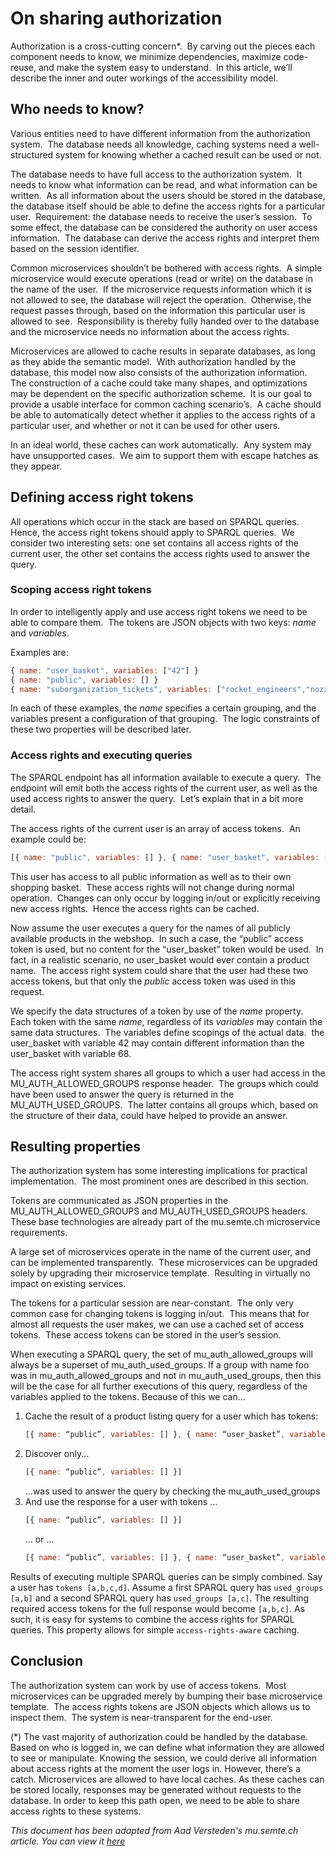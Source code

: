 # On sharing authorization
Authorization is a cross-cutting concern\*.  By carving out the pieces each component needs to know, we minimize dependencies, maximize code-reuse, and make the system easy to understand.  In this article, we’ll describe the inner and outer workings of the accessibility model.

## Who needs to know?
Various entities need to have different information from the authorization system.  The database needs all knowledge, caching systems need a well-structured system for knowing whether a cached result can be used or not.

The database needs to have full access to the authorization system.  It needs to know what information can be read, and what information can be written.  As all information about the users should be stored in the database, the database itself should be able to define the access rights for a particular user.  Requirement: the database needs to receive the user’s session.  To some effect, the database can be considered the authority on user access information.  The database can derive the access rights and interpret them based on the session identifier.

Common microservices shouldn’t be bothered with access rights.  A simple microservice would execute operations (read or write) on the database in the name of the user.  If the microservice requests information which it is not allowed to see, the database will reject the operation.  Otherwise, the request passes through, based on the information this particular user is allowed to see.  Responsibility is thereby fully handed over to the database and the microservice needs no information about the access rights.

Microservices are allowed to cache results in separate databases, as long as they abide the semantic model.  With authorization handled by the database, this model now also consists of the authorization information.  The construction of a cache could take many shapes, and optimizations may be dependent on the specific authorization scheme.  It is our goal to provide a usable interface for common caching scenario’s.  A cache should be able to automatically detect whether it applies to the access rights of a particular user, and whether or not it can be used for other users.

In an ideal world, these caches can work automatically.  Any system may have unsupported cases.  We aim to support them with escape hatches as they appear.

## Defining access right tokens
All operations which occur in the stack are based on SPARQL queries.  Hence, the access right tokens should apply to SPARQL queries.  We consider two interesting sets: one set contains all access rights of the current user, the other set contains the access rights used to answer the query.

### Scoping access right tokens

In order to intelligently apply and use access right tokens we need to be able to compare them.  The tokens are JSON objects with two keys: *name* and *variables*.

Examples are:
```js
{ name: "user_basket", variables: ["42"] }
{ name: "public", variables: [] }
{ name: "suborganization_tickets", variables: ["rocket_engineers","nozzle_team"] }
```

In each of these examples, the *name* specifies a certain grouping, and the variables present a configuration of that grouping.  The logic constraints of these two properties will be described later.

### Access rights and executing queries
The SPARQL endpoint has all information available to execute a query.  The endpoint will emit both the access rights of the current user, as well as the used access rights to answer the query.  Let’s explain that in a bit more detail.

The access rights of the current user is an array of access tokens.  An example could be:
```js
[{ name: "public", variables: [] }, { name: "user_basket", variables: ["42"] }]
```

This user has access to all public information as well as to their own shopping basket.  These access rights will not change during normal operation.  Changes can only occur by logging in/out or explicitly receiving new access rights.  Hence the access rights can be cached.

Now assume the user executes a query for the names of all publicly available products in the webshop.  In such a case, the “public” access token is used, but no content for the “user_basket” token would be used.  In fact, in a realistic scenario, no user_basket would ever contain a product name.  The access right system could share that the user had these two access tokens, but that only the *public* access token was used in this request.

We specify the data structures of a token by use of the *name* property.  Each token with the same *name*, regardless of its *variables* may contain the same data structures.  The variables define scopings of the actual data.  the user_basket with variable 42 may contain different information than the user_basket with variable 68.

The access right system shares all groups to which a user had access in the MU_AUTH_ALLOWED_GROUPS response header.  The groups which could have been used to answer the query is returned in the MU_AUTH_USED_GROUPS.  The latter contains all groups which, based on the structure of their data, could have helped to provide an answer.

## Resulting properties
The authorization system has some interesting implications for practical implementation.  The most prominent ones are described in this section.

Tokens are communicated as JSON properties in the MU_AUTH_ALLOWED_GROUPS and MU_AUTH_USED_GROUPS headers.  These base technologies are already part of the mu.semte.ch microservice requirements.

A large set of microservices operate in the name of the current user, and can be implemented transparently.  These microservices can be upgraded solely by upgrading their microservice template.  Resulting in virtually no impact on existing services.

The tokens for a particular session are near-constant.  The only very common case for changing tokens is logging in/out.  This means that for almost all requests the user makes, we can use a cached set of access tokens.  These access tokens can be stored in the user’s session.

When executing a SPARQL query, the set of mu_auth_allowed_groups will always be a superset of mu_auth_used_groups.  If a group with name foo was in mu_auth_allowed_groups and not in mu_auth_used_groups, then this will be the case for all further executions of this query, regardless of the variables applied to the tokens.  Because of this we can...
1. Cache the result of a product listing query for a user which has tokens:
    ```js
    [{ name: “public”, variables: [] }, { name: “user_basket”, variables: [“42”] }]
    ```
2. Discover only...
    ```js
    [{ name: “public”, variables: [] }]
    ```
    ...was used to answer the query by checking the mu_auth_used_groups
3. And use the response for a user with tokens ...
    ```js
    [{ name: “public”, variables: [] }]
    ```
    ... or ...
    ```js
    [{ name: “public”, variables: [] }, { name: “user_basket”, variables: [“68”] }]
    ```


Results of executing multiple SPARQL queries can be simply combined.  Say a user has `tokens [a,b,c,d]`.  Assume a first SPARQL query has `used_groups [a,b]` and a second SPARQL query has `used_groups [a,c]`.  The resulting required access tokens for the full response would become `[a,b,c]`.  As such, it is easy for systems to combine the access rights for SPARQL queries.  This property allows for simple `access-rights-aware` caching.

## Conclusion
The authorization system can work by use of access tokens.  Most microservices can be upgraded merely by bumping their base microservice template.  The access rights tokens are JSON objects which allows us to inspect them.  The system is near-transparent for the end-user.


(*) The vast majority of authorization could be handled by the database.  Based on who is logged in, we can define what information they are allowed to see or manipulate.  Knowing the session, we could derive all information about access rights at the moment the user logs in.  However, there’s a catch.  Microservices are allowed to have local caches.  As these caches can be stored locally, responses may be generated without requests to the database.  In order to keep this path open, we need to be able to share access rights to these systems.

*This document has been adapted from Aad Versteden's mu.semte.ch article. You can view it [here](https://mu.semte.ch/2019/01/02/on-sharing-authorization/)*
